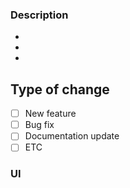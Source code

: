 ### Description
-
-
-

## Type of change
- [ ] New feature
- [ ] Bug fix
- [ ] Documentation update
- [ ] ETC

### UI
